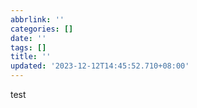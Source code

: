 ```yaml
---
abbrlink: ''
categories: []
date: ''
tags: []
title: ''
updated: '2023-12-12T14:45:52.710+08:00'
---
```

test
